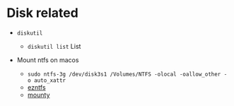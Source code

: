 # Disk related

* `diskutil`
	* `diskutil list` List

* Mount ntfs on macos
	* `sudo ntfs-3g /dev/disk3s1 /Volumes/NTFS -olocal -oallow_other -o auto_xattr`
	* [ezntfs](https://github.com/undecidabot/ezntfs)
	* [mounty](https://mounty.app/)
